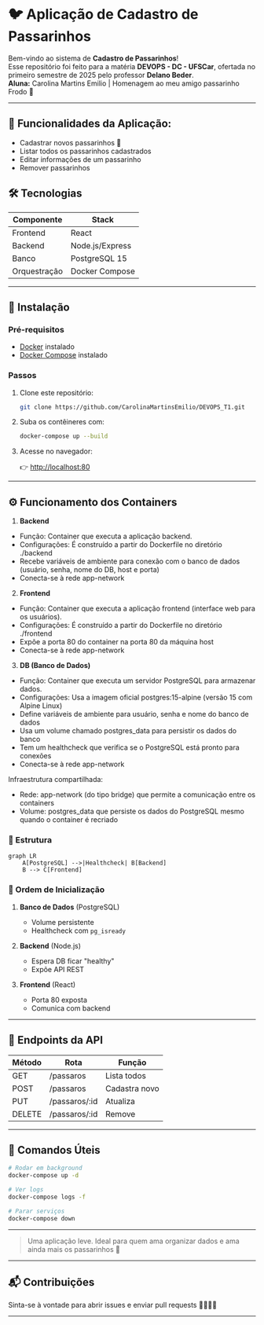 # 🐦 Aplicação de Cadastro de Passarinhos

Bem-vindo ao sistema de **Cadastro de Passarinhos**!  
Esse repositório foi feito para a matéria **DEVOPS - DC - UFSCar**, ofertada no primeiro semestre de 2025 pelo professor **Delano Beder**.  
**Aluna:** Carolina Martins Emilio | Homenagem ao meu amigo passarinho Frodo 🐤  

---
## 🧭 Funcionalidades da Aplicação:

- Cadastrar novos passarinhos 🐣
- Listar todos os passarinhos cadastrados
- Editar informações de um passarinho
- Remover passarinhos


## 🛠️ Tecnologias
| Componente   | Stack           |
|--------------|-----------------|
| Frontend     | React           |
| Backend      | Node.js/Express |
| Banco        | PostgreSQL 15   |
| Orquestração | Docker Compose  |

---

## 🚀 Instalação
### Pré-requisitos

- [Docker](https://www.docker.com/) instalado
- [Docker Compose](https://docs.docker.com/compose/install/) instalado

### Passos

1. Clone este repositório:

   ```bash
   git clone https://github.com/CarolinaMartinsEmilio/DEVOPS_T1.git
   ```

2. Suba os contêineres com:

   ```bash
   docker-compose up --build
   ```

3. Acesse no navegador:

   👉 [http://localhost:80](http://localhost:80)
   
---

## ⚙️ Funcionamento dos Containers
1. **Backend**
- Função: Container que executa a aplicação backend.
- Configurações: É construído a partir do Dockerfile no diretório ./backend
- Recebe variáveis de ambiente para conexão com o banco de dados (usuário, senha, nome do DB, host e porta)
- Conecta-se à rede app-network

2. **Frontend**

- Função: Container que executa a aplicação frontend (interface web para os usuários).
- Configurações: É construído a partir do Dockerfile no diretório ./frontend
- Expõe a porta 80 do container na porta 80 da máquina host
- Conecta-se à rede app-network

3. **DB (Banco de Dados)**
- Função: Container que executa um servidor PostgreSQL para armazenar dados.
- Configurações: Usa a imagem oficial postgres:15-alpine (versão 15 com Alpine Linux)
- Define variáveis de ambiente para usuário, senha e nome do banco de dados
- Usa um volume chamado postgres_data para persistir os dados do banco
- Tem um healthcheck que verifica se o PostgreSQL está pronto para conexões
- Conecta-se à rede app-network


Infraestrutura compartilhada:
- Rede: app-network (do tipo bridge) que permite a comunicação entre os containers
- Volume: postgres_data que persiste os dados do PostgreSQL mesmo quando o container é recriado

### 🐋 Estrutura
```mermaid
graph LR
    A[PostgreSQL] -->|Healthcheck| B[Backend]
    B --> C[Frontend]
```

### 🔄 Ordem de Inicialização
1. **Banco de Dados** (PostgreSQL)
   - Volume persistente
   - Healthcheck com `pg_isready`

2. **Backend** (Node.js)
   - Espera DB ficar "healthy"
   - Expõe API REST

3. **Frontend** (React)
   - Porta 80 exposta
   - Comunica com backend

---

## 📡 Endpoints da API
| Método | Rota           | Função               |
|--------|----------------|----------------------|
| GET    | /passaros      | Lista todos          |
| POST   | /passaros      | Cadastra novo        |
| PUT    | /passaros/:id  | Atualiza             | 
| DELETE | /passaros/:id  | Remove               |

---

## 🛑 Comandos Úteis
```bash
# Rodar em background
docker-compose up -d

# Ver logs
docker-compose logs -f

# Parar serviços
docker-compose down

```
---

> Uma aplicação leve. Ideal para quem ama organizar dados e ama ainda mais os passarinhos 🧡

---


## 📬 Contribuições

Sinta-se à vontade para abrir issues e enviar pull requests  🐧🐓🦉🦜

---
